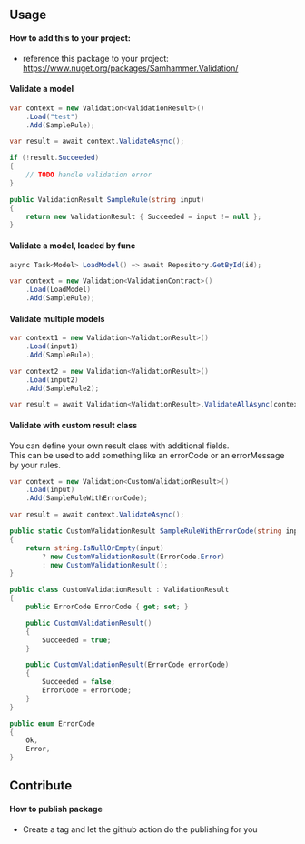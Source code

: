 ## Usage

#### How to add this to your project:
- reference this package to your project: https://www.nuget.org/packages/Samhammer.Validation/

#### Validate a model ####

```csharp
var context = new Validation<ValidationResult>()
    .Load("test")
    .Add(SampleRule);

var result = await context.ValidateAsync();

if (!result.Succeeded)
{
    // TODO handle validation error
}

public ValidationResult SampleRule(string input)
{
    return new ValidationResult { Succeeded = input != null };
}
```

#### Validate a model, loaded by func ####

```csharp
async Task<Model> LoadModel() => await Repository.GetById(id);

var context = new Validation<ValidationContract>()
    .Load(LoadModel)
    .Add(SampleRule);
```

#### Validate multiple models ####

```csharp
var context1 = new Validation<ValidationResult>()
    .Load(input1)
    .Add(SampleRule);

var context2 = new Validation<ValidationResult>()
    .Load(input2)
    .Add(SampleRule2);

var result = await Validation<ValidationResult>.ValidateAllAsync(context1, context2);
```

#### Validate with custom result class ####

You can define your own result class with additional fields.  
This can be used to add something like an errorCode or an errorMessage by your rules.

```csharp
var context = new Validation<CustomValidationResult>()
    .Load(input)
    .Add(SampleRuleWithErrorCode);

var result = await context.ValidateAsync();

public static CustomValidationResult SampleRuleWithErrorCode(string input)
{
    return string.IsNullOrEmpty(input)
        ? new CustomValidationResult(ErrorCode.Error)
        : new CustomValidationResult();
}
```

```csharp
public class CustomValidationResult : ValidationResult
{
    public ErrorCode ErrorCode { get; set; }

    public CustomValidationResult()
    {
        Succeeded = true;
    }

    public CustomValidationResult(ErrorCode errorCode)
    {
        Succeeded = false;
        ErrorCode = errorCode;
    }
}

public enum ErrorCode
{
    Ok,
    Error,
}
```

## Contribute

#### How to publish package
- Create a tag and let the github action do the publishing for you
